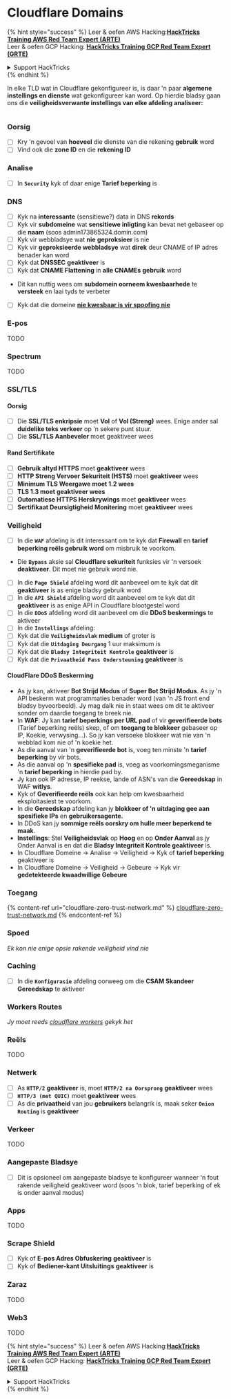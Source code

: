 # Cloudflare Domains

{% hint style="success" %}
Leer & oefen AWS Hacking:<img src="../../.gitbook/assets/image (1) (1).png" alt="" data-size="line">[**HackTricks Training AWS Red Team Expert (ARTE)**](https://training.hacktricks.xyz/courses/arte)<img src="../../.gitbook/assets/image (1) (1).png" alt="" data-size="line">\
Leer & oefen GCP Hacking: <img src="../../.gitbook/assets/image (2).png" alt="" data-size="line">[**HackTricks Training GCP Red Team Expert (GRTE)**<img src="../../.gitbook/assets/image (2).png" alt="" data-size="line">](https://training.hacktricks.xyz/courses/grte)

<details>

<summary>Support HackTricks</summary>

* Kyk na die [**subskripsie planne**](https://github.com/sponsors/carlospolop)!
* **Sluit aan by die** 💬 [**Discord groep**](https://discord.gg/hRep4RUj7f) of die [**telegram groep**](https://t.me/peass) of **volg** ons op **Twitter** 🐦 [**@hacktricks\_live**](https://twitter.com/hacktricks\_live)**.**
* **Deel hacking truuks deur PR's in te dien na die** [**HackTricks**](https://github.com/carlospolop/hacktricks) en [**HackTricks Cloud**](https://github.com/carlospolop/hacktricks-cloud) github repos.

</details>
{% endhint %}

In elke TLD wat in Cloudflare gekonfigureer is, is daar 'n paar **algemene instellings en dienste** wat gekonfigureer kan word. Op hierdie bladsy gaan ons die **veiligheidsverwante instellings van elke afdeling analiseer:**

<figure><img src="../../.gitbook/assets/image (101).png" alt=""><figcaption></figcaption></figure>

### Oorsig

* [ ] Kry 'n gevoel van **hoeveel** die dienste van die rekening **gebruik** word
* [ ] Vind ook die **zone ID** en die **rekening ID**

### Analise

* [ ] In **`Security`** kyk of daar enige **Tarief beperking** is

### DNS

* [ ] Kyk na **interessante** (sensitiewe?) data in DNS **rekords**
* [ ] Kyk vir **subdomeine** wat **sensitiewe inligting** kan bevat net gebaseer op die **naam** (soos admin173865324.domin.com)
* [ ] Kyk vir webbladsye wat **nie** **geproksieer** is nie
* [ ] Kyk vir **geproksieerde webbladsye** wat **direk** deur CNAME of IP adres benader kan word
* [ ] Kyk dat **DNSSEC** **geaktiveer** is
* [ ] Kyk dat **CNAME Flattening** in **alle CNAMEs** **gebruik** word
* Dit kan nuttig wees om **subdomein oorneem kwesbaarhede** te **versteek** en laai tyds te verbeter
* [ ] Kyk dat die domeine [**nie kwesbaar is vir spoofing nie**](https://book.hacktricks.xyz/network-services-pentesting/pentesting-smtp#mail-spoofing)

### **E-pos**

TODO

### Spectrum

TODO

### SSL/TLS

#### **Oorsig**

* [ ] Die **SSL/TLS enkripsie** moet **Vol** of **Vol (Streng)** wees. Enige ander sal **duidelike teks verkeer** op 'n sekere punt stuur.
* [ ] Die **SSL/TLS Aanbeveler** moet geaktiveer wees

#### Rand Sertifikate

* [ ] **Gebruik altyd HTTPS** moet **geaktiveer** wees
* [ ] **HTTP Streng Vervoer Sekuriteit (HSTS)** moet **geaktiveer** wees
* [ ] **Minimum TLS Weergawe moet 1.2 wees**
* [ ] **TLS 1.3 moet geaktiveer wees**
* [ ] **Outomatiese HTTPS Herskrywings** moet **geaktiveer** wees
* [ ] **Sertifikaat Deursigtigheid Monitering** moet **geaktiveer** wees

### **Veiligheid**

* [ ] In die **`WAF`** afdeling is dit interessant om te kyk dat **Firewall** en **tarief beperking reëls gebruik word** om misbruik te voorkom.
* Die **`Bypass`** aksie sal **Cloudflare sekuriteit** funksies vir 'n versoek **deaktiveer**. Dit moet nie gebruik word nie.
* [ ] In die **`Page Shield`** afdeling word dit aanbeveel om te kyk dat dit **geaktiveer** is as enige bladsy gebruik word
* [ ] In die **`API Shield`** afdeling word dit aanbeveel om te kyk dat dit **geaktiveer** is as enige API in Cloudflare blootgestel word
* [ ] In die **`DDoS`** afdeling word dit aanbeveel om die **DDoS beskermings** te aktiveer
* [ ] In die **`Instellings`** afdeling:
* [ ] Kyk dat die **`Veiligheidsvlak`** **medium** of groter is
* [ ] Kyk dat die **`Uitdaging Deurgang`** 1 uur maksimum is
* [ ] Kyk dat die **`Bladsy Integriteit Kontrole`** **geaktiveer** is
* [ ] Kyk dat die **`Privaatheid Pass Ondersteuning`** **geaktiveer** is

#### **CloudFlare DDoS Beskerming**

* As jy kan, aktiveer **Bot Strijd Modus** of **Super Bot Strijd Modus**. As jy 'n API beskerm wat programmaties benader word (van 'n JS front end bladsy byvoorbeeld). Jy mag dalk nie in staat wees om dit te aktiveer sonder om daardie toegang te breek nie.
* In **WAF**: Jy kan **tarief beperkings per URL pad** of vir **geverifieerde bots** (Tarief beperking reëls) skep, of om **toegang te blokkeer** gebaseer op IP, Koekie, verwysing...). So jy kan versoeke blokkeer wat nie van 'n webblad kom nie of 'n koekie het.
* As die aanval van 'n **geverifieerde bot** is, voeg ten minste 'n **tarief beperking** by vir bots.
* As die aanval op 'n **spesifieke pad** is, voeg as voorkomingsmeganisme 'n **tarief beperking** in hierdie pad by.
* Jy kan ook IP adresse, IP reekse, lande of ASN's van die **Gereedskap** in WAF **witlys**.
* Kyk of **Geverifieerde reëls** ook kan help om kwesbaarheid eksploitasiest te voorkom.
* In die **Gereedskap** afdeling kan jy **blokkeer of 'n uitdaging gee aan spesifieke IPs** en **gebruikersagente.**
* In DDoS kan jy **sommige reëls oorskry om hulle meer beperkend te maak**.
* **Instellings**: Stel **Veiligheidsvlak** op **Hoog** en op **Onder Aanval** as jy Onder Aanval is en dat die **Bladsy Integriteit Kontrole geaktiveer** is.
* In Cloudflare Domeine -> Analise -> Veiligheid -> Kyk of **tarief beperking** geaktiveer is
* In Cloudflare Domeine -> Veiligheid -> Gebeure -> Kyk vir **gedetekteerde kwaadwillige Gebeure**

### Toegang

{% content-ref url="cloudflare-zero-trust-network.md" %}
[cloudflare-zero-trust-network.md](cloudflare-zero-trust-network.md)
{% endcontent-ref %}

### Spoed

_Ek kon nie enige opsie rakende veiligheid vind nie_

### Caching

* [ ] In die **`Konfigurasie`** afdeling oorweeg om die **CSAM Skandeer Gereedskap** te aktiveer

### **Workers Routes**

_Jy moet reeds_ [_cloudflare workers_](./#workers) _gekyk het_

### Reëls

TODO

### Netwerk

* [ ] As **`HTTP/2`** **geaktiveer** is, moet **`HTTP/2 na Oorsprong`** **geaktiveer** wees
* [ ] **`HTTP/3 (met QUIC)`** moet **geaktiveer** wees
* [ ] As die **privaatheid** van jou **gebruikers** belangrik is, maak seker **`Onion Routing`** is **geaktiveer**

### **Verkeer**

TODO

### Aangepaste Bladsye

* [ ] Dit is opsioneel om aangepaste bladsye te konfigureer wanneer 'n fout rakende veiligheid geaktiveer word (soos 'n blok, tarief beperking of ek is onder aanval modus)

### Apps

TODO

### Scrape Shield

* [ ] Kyk of **E-pos Adres Obfuskering** **geaktiveer** is
* [ ] Kyk of **Bediener-kant Uitsluitings** **geaktiveer** is

### **Zaraz**

TODO

### **Web3**

TODO

{% hint style="success" %}
Leer & oefen AWS Hacking:<img src="../../.gitbook/assets/image (1) (1).png" alt="" data-size="line">[**HackTricks Training AWS Red Team Expert (ARTE)**](https://training.hacktricks.xyz/courses/arte)<img src="../../.gitbook/assets/image (1) (1).png" alt="" data-size="line">\
Leer & oefen GCP Hacking: <img src="../../.gitbook/assets/image (2).png" alt="" data-size="line">[**HackTricks Training GCP Red Team Expert (GRTE)**<img src="../../.gitbook/assets/image (2).png" alt="" data-size="line">](https://training.hacktricks.xyz/courses/grte)

<details>

<summary>Support HackTricks</summary>

* Kyk na die [**subskripsie planne**](https://github.com/sponsors/carlospolop)!
* **Sluit aan by die** 💬 [**Discord groep**](https://discord.gg/hRep4RUj7f) of die [**telegram groep**](https://t.me/peass) of **volg** ons op **Twitter** 🐦 [**@hacktricks\_live**](https://twitter.com/hacktricks\_live)**.**
* **Deel hacking truuks deur PR's in te dien na die** [**HackTricks**](https://github.com/carlospolop/hacktricks) en [**HackTricks Cloud**](https://github.com/carlospolop/hacktricks-cloud) github repos.

</details>
{% endhint %}
